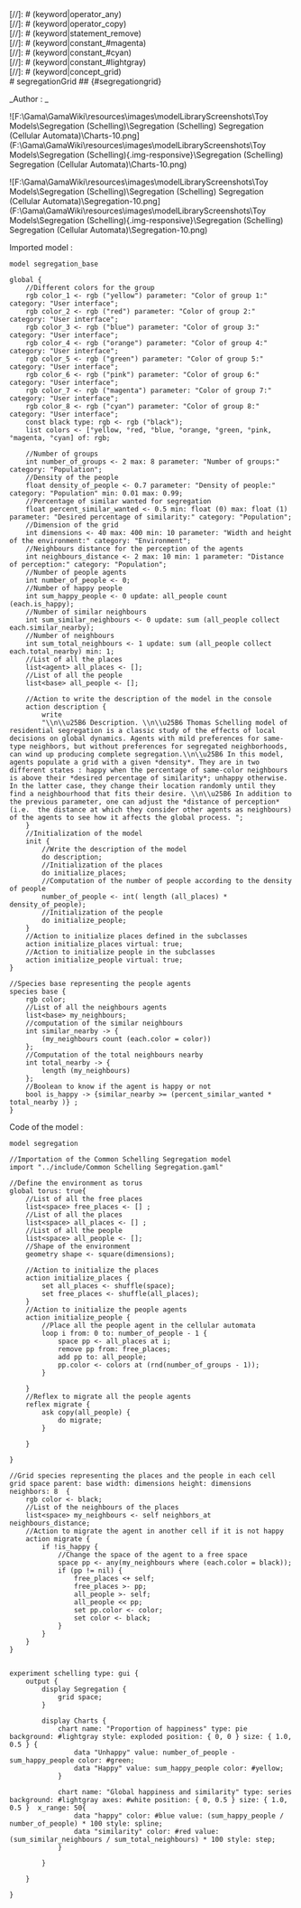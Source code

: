 [//]: # (keyword|operator_sum)
<div class='gama-keyword-style' id ='337_0_512_operator-sum'></div>
[//]: # (keyword|operator_any)
<div class='gama-keyword-style' id ='337_1_175_operator-any'></div>
[//]: # (keyword|operator_copy)
<div class='gama-keyword-style' id ='337_2_238_operator-copy'></div>
[//]: # (keyword|statement_remove)
<div class='gama-keyword-style' id ='337_3_618_statement-remove'></div>
[//]: # (keyword|constant_#magenta)
<div class='gama-keyword-style' id ='337_4_1273_constant--magenta'></div>
[//]: # (keyword|constant_#cyan)
<div class='gama-keyword-style' id ='337_5_1189_constant--cyan'></div>
[//]: # (keyword|constant_#lightgray)
<div class='gama-keyword-style' id ='337_6_1256_constant--lightgray'></div>
[//]: # (keyword|concept_grid)
<div class='gama-keyword-style' id ='337_7_51_concept-grid'></div>
# segregationGrid ## {#segregationgrid}


_Author : _

![F:\Gama\GamaWiki\resources\images\modelLibraryScreenshots\Toy Models\Segregation (Schelling)\Segregation (Schelling) Segregation (Cellular Automata)\Charts-10.png](F:\Gama\GamaWiki\resources\images\modelLibraryScreenshots\Toy Models\Segregation (Schelling){.img-responsive}\Segregation (Schelling) Segregation (Cellular Automata)\Charts-10.png)

![F:\Gama\GamaWiki\resources\images\modelLibraryScreenshots\Toy Models\Segregation (Schelling)\Segregation (Schelling) Segregation (Cellular Automata)\Segregation-10.png](F:\Gama\GamaWiki\resources\images\modelLibraryScreenshots\Toy Models\Segregation (Schelling){.img-responsive}\Segregation (Schelling) Segregation (Cellular Automata)\Segregation-10.png)

Imported model : 

```
model segregation_base

global {
	//Different colors for the group
	rgb color_1 <- rgb ("yellow") parameter: "Color of group 1:" category: "User interface";
	rgb color_2 <- rgb ("red") parameter: "Color of group 2:" category: "User interface";
	rgb color_3 <- rgb ("blue") parameter: "Color of group 3:" category: "User interface";
	rgb color_4 <- rgb ("orange") parameter: "Color of group 4:" category: "User interface";
	rgb color_5 <- rgb ("green") parameter: "Color of group 5:" category: "User interface";
	rgb color_6 <- rgb ("pink") parameter: "Color of group 6:" category: "User interface";   
	rgb color_7 <- rgb ("magenta") parameter: "Color of group 7:" category: "User interface";
	rgb color_8 <- rgb ("cyan") parameter: "Color of group 8:" category: "User interface";
	const black type: rgb <- rgb ("black");
	list colors <- [°yellow, °red, °blue, °orange, °green, °pink, °magenta, °cyan] of: rgb;
	
	//Number of groups
	int number_of_groups <- 2 max: 8 parameter: "Number of groups:" category: "Population";
	//Density of the people
	float density_of_people <- 0.7 parameter: "Density of people:" category: "Population" min: 0.01 max: 0.99;
	//Percentage of similar wanted for segregation
	float percent_similar_wanted <- 0.5 min: float (0) max: float (1) parameter: "Desired percentage of similarity:" category: "Population";
	//Dimension of the grid
	int dimensions <- 40 max: 400 min: 10 parameter: "Width and height of the environment:" category: "Environment";
	//Neighbours distance for the perception of the agents
	int neighbours_distance <- 2 max: 10 min: 1 parameter: "Distance of perception:" category: "Population";
	//Number of people agents
	int number_of_people <- 0;
	//Number of happy people
	int sum_happy_people <- 0 update: all_people count (each.is_happy);
	//Number of similar neighbours
	int sum_similar_neighbours <- 0 update: sum (all_people collect each.similar_nearby);
	//Number of neighbours
	int sum_total_neighbours <- 1 update: sum (all_people collect each.total_nearby) min: 1;
	//List of all the places
	list<agent> all_places <- [];
	//List of all the people
	list<base> all_people <- [];  
	
	//Action to write the description of the model in the console
	action description {
		write
		"\\n\\u25B6 Description. \\n\\u25B6 Thomas Schelling model of residential segregation is a classic study of the effects of local decisions on global dynamics. Agents with mild preferences for same-type neighbors, but without preferences for segregated neighborhoods, can wind up producing complete segregation.\\n\\u25B6 In this model, agents populate a grid with a given *density*. They are in two different states : happy when the percentage of same-color neighbours is above their *desired percentage of similarity*; unhappy otherwise. In the latter case, they change their location randomly until they find a neighbourhood that fits their desire. \\n\\u25B6 In addition to the previous parameter, one can adjust the *distance of perception* (i.e.  the distance at which they consider other agents as neighbours) of the agents to see how it affects the global process. ";
	}
	//Initialization of the model
	init {
		//Write the description of the model 
		do description;
		//Initialization of the places
		do initialize_places;
		//Computation of the number of people according to the density of people
		number_of_people <- int( length (all_places) * density_of_people);
		//Initialization of the people
		do initialize_people;
	}
	//Action to initialize places defined in the subclasses
	action initialize_places virtual: true;
	//Action to initialize people in the subclasses
	action initialize_people virtual: true;
}

//Species base representing the people agents
species base {
	rgb color;
	//List of all the neighbours agents
	list<base> my_neighbours;
	//computation of the similar neighbours
	int similar_nearby -> {
		(my_neighbours count (each.color = color))
	};
	//Computation of the total neighbours nearby
	int total_nearby -> {
		length (my_neighbours)
	};
	//Boolean to know if the agent is happy or not
	bool is_happy -> {similar_nearby >= (percent_similar_wanted * total_nearby )} ;
}

```


Code of the model : 

```
model segregation

//Importation of the Common Schelling Segregation model
import "../include/Common Schelling Segregation.gaml"

//Define the environment as torus
global torus: true{
	//List of all the free places
	list<space> free_places <- [] ;
	//List of all the places
	list<space> all_places <- [] ;
	//List of all the people
	list<space> all_people <- [];
	//Shape of the environment
	geometry shape <- square(dimensions);
	
	//Action to initialize the places
	action initialize_places {
		set all_places <- shuffle(space);
		set free_places <- shuffle(all_places);
	}
	//Action to initialize the people agents
	action initialize_people {
		//Place all the people agent in the cellular automata
		loop i from: 0 to: number_of_people - 1 {
			space pp <- all_places at i;
			remove pp from: free_places;
			add pp to: all_people;
			pp.color <- colors at (rnd(number_of_groups - 1));
		}

	}
	//Reflex to migrate all the people agents
	reflex migrate {
		ask copy(all_people) {
			do migrate;
		}

	}

}

//Grid species representing the places and the people in each cell
grid space parent: base width: dimensions height: dimensions neighbors: 8  {
	rgb color <- black;
	//List of the neighbours of the places
	list<space> my_neighbours <- self neighbors_at neighbours_distance;
	//Action to migrate the agent in another cell if it is not happy
	action migrate {
		if !is_happy {
			//Change the space of the agent to a free space
			space pp <- any(my_neighbours where (each.color = black));
			if (pp != nil) {
				free_places <+ self;
				free_places >- pp;
				all_people >- self;
				all_people << pp;
				set pp.color <- color;
				set color <- black;
			}
		}
	}
}


experiment schelling type: gui {
	output {
		display Segregation {
			grid space;
		}

		display Charts {
			chart name: "Proportion of happiness" type: pie background: #lightgray style: exploded position: { 0, 0 } size: { 1.0, 0.5 } {
				data "Unhappy" value: number_of_people - sum_happy_people color: #green;
				data "Happy" value: sum_happy_people color: #yellow;
			}

			chart name: "Global happiness and similarity" type: series background: #lightgray axes: #white position: { 0, 0.5 } size: { 1.0, 0.5 }  x_range: 50{
				data "happy" color: #blue value: (sum_happy_people / number_of_people) * 100 style: spline;
				data "similarity" color: #red value: (sum_similar_neighbours / sum_total_neighbours) * 100 style: step;
			}

		}

	}

}
```